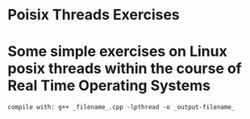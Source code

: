 # Poisix Threads Exercises
Some simple exercises on Linux posix threads within the course of Real Time Operating Systems
============================
```
compile with: g++ _filename_.cpp -lpthread -o _output-filename_
```
